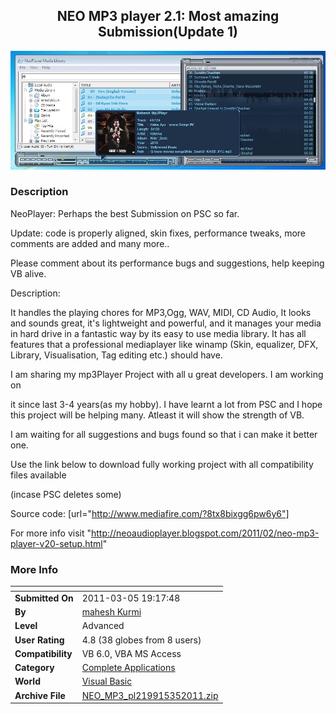﻿<div align="center">

## NEO MP3 player 2\.1: Most amazing Submission\(Update 1\)

<img src="PIC20113131237288.jpg">
</div>

### Description

NeoPlayer: Perhaps the best Submission on PSC so far.

Update: code is properly aligned, skin fixes, performance tweaks, more comments are added and many more..

Please comment about its performance bugs and suggestions, help keeping VB alive.

Description:

It handles the playing chores for MP3,Ogg, WAV, MIDI, CD Audio, It looks and sounds great, it's lightweight and powerful, and it manages your media in hard drive in a fantastic way by its easy to use media library. It has all features that a professional mediaplayer like winamp (Skin, equalizer, DFX, Library, Visualisation, Tag editing etc.) should have.

I am sharing my mp3Player Project with all u great developers. I am working on

it since last 3-4 years(as my hobby). I have learnt a lot from PSC and I hope this project will be helping many. Atleast it will show the strength of VB.

I am waiting for all suggestions and bugs found so that i can make it better one.

Use the link below to download fully working project with all compatibility files available

(incase PSC deletes some)

Source code: [url="http://www.mediafire.com/?8tx8bixgg6pw6y6"]

For more info visit "http://neoaudioplayer.blogspot.com/2011/02/neo-mp3-player-v20-setup.html"
 
### More Info
 


<span>             |<span>
---                |---
**Submitted On**   |2011-03-05 19:17:48
**By**             |[mahesh Kurmi](https://github.com/Planet-Source-Code/PSCIndex/blob/master/ByAuthor/mahesh-kurmi.md)
**Level**          |Advanced
**User Rating**    |4.8 (38 globes from 8 users)
**Compatibility**  |VB 6\.0, VBA MS Access
**Category**       |[Complete Applications](https://github.com/Planet-Source-Code/PSCIndex/blob/master/ByCategory/complete-applications__1-27.md)
**World**          |[Visual Basic](https://github.com/Planet-Source-Code/PSCIndex/blob/master/ByWorld/visual-basic.md)
**Archive File**   |[NEO\_MP3\_pl219915352011\.zip](https://github.com/Planet-Source-Code/mahesh-kurmi-neo-mp3-player-2-1-most-amazing-submission-update-1__1-73770/archive/master.zip)








